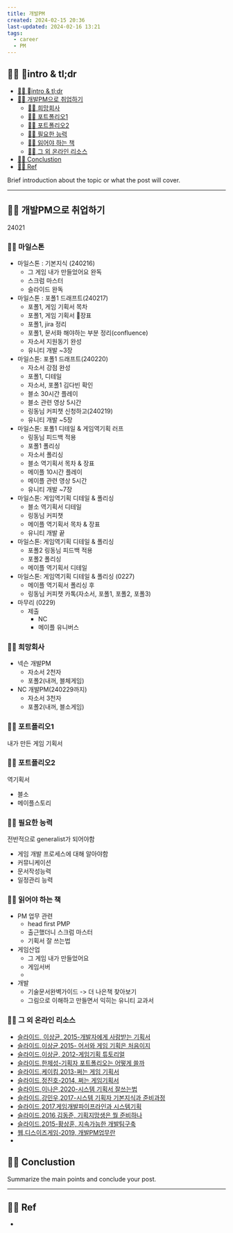 ```yaml
---
title: 개발PM
created: 2024-02-15 20:36
last-updated: 2024-02-16 13:21
tags:
  - career
  - PM
---
```




## 👯‍♂️ intro & tl;dr

- [👯‍♂️ intro & tl;dr](#%F0%9F%91%AF%E2%80%8D%E2%99%82%EF%B8%8F%20%08intro%20&%20tl;dr)
- [👯‍♂️ 개발PM으로 취업하기](#%F0%9F%91%AF%E2%80%8D%E2%99%82%EF%B8%8F%20%EA%B0%9C%EB%B0%9CPM%EC%9C%BC%EB%A1%9C%20%EC%B7%A8%EC%97%85%ED%95%98%EA%B8%B0)
	- [👯‍♂️ 희망회사](#%F0%9F%91%AF%E2%80%8D%E2%99%82%EF%B8%8F%20%ED%9D%AC%EB%A7%9D%ED%9A%8C%EC%82%AC)
	- [👯‍♂️ 포트폴리오1](#%F0%9F%91%AF%E2%80%8D%E2%99%82%EF%B8%8F%20%ED%8F%AC%ED%8A%B8%ED%8F%B4%EB%A6%AC%EC%98%A41)
	- [👯‍♂️ 포트폴리오2](#%F0%9F%91%AF%E2%80%8D%E2%99%82%EF%B8%8F%20%ED%8F%AC%ED%8A%B8%ED%8F%B4%EB%A6%AC%EC%98%A42)
	- [👯‍♂️ 필요한 능력](#%F0%9F%91%AF%E2%80%8D%E2%99%82%EF%B8%8F%20%ED%95%84%EC%9A%94%ED%95%9C%20%EB%8A%A5%EB%A0%A5)
	- [👯‍♂️ 읽어야 하는 책](#%F0%9F%91%AF%E2%80%8D%E2%99%82%EF%B8%8F%20%EC%9D%BD%EC%96%B4%EC%95%BC%20%ED%95%98%EB%8A%94%20%EC%B1%85)
	- [👯‍♂️ 그 외 온라인 리소스](#%F0%9F%91%AF%E2%80%8D%E2%99%82%EF%B8%8F%20%EA%B7%B8%20%EC%99%B8%20%EC%98%A8%EB%9D%BC%EC%9D%B8%20%EB%A6%AC%EC%86%8C%EC%8A%A4)
- [👯‍♂️ Conclustion](#%F0%9F%91%AF%E2%80%8D%E2%99%82%EF%B8%8F%20Conclustion)
- [👯‍♂️ Ref](#%F0%9F%91%AF%E2%80%8D%E2%99%82%EF%B8%8F%20Ref)


Brief introduction about the topic or what the post will cover.

--- 


## 👯‍♂️ 개발PM으로 취업하기


24021


### 👯‍♂️ 마일스톤

- 마일스톤 : 기본지식 (240216)
	- 그 게임 내가 만들었어요 완독
	- 스크럼 마스터 
	- 슬라이드 완독
- 마일스톤 : 포폴1 드래프트(240217) 
	- 포폴1, 게임 기획서 목차 
	- 포폴1, 게임 기획서 장표 
	- 포폴1, jira 정리
	- 포폴1, 문서화 해야하는 부분 정리(confluence)
	- 자소서 지원동기 완성
	- 유니티 개발 ~3장 
- 마일스톤: 포폴1 드래프트(240220)
	- 자소서 강점 완성 
	- 포폴1, 디테일
	- 자소서, 포폴1 김다빈 확인
	- 블소 30시간 플레이
	- 블소 관련 영상 5시간
	- 링동님 커피챗 신청하고(240219)
	- 유니티 개발 ~5장
- 마일스톤: 포폴1 디테일 & 게임역기획 러프
	- 링동님 피드백 적용
	- 포폴1 폴리싱  
	- 자소서 폴리싱
	- 블소 역기획서 목차 & 장표
	- 메이플 10시간  플레이
	- 메이플 관련 영상 5시간
	- 유니티 개발 ~7장
- 마일스톤: 게임역기획 디테일 & 폴리싱
	- 블소 역기획서 디테일
	- 링동님 커피챗
	- 메이플 역기획서 목차 & 장표
	- 유니티 개발 끝
- 마일스톤: 게임역기획 디테일 & 폴리싱
	- 포폴2 링동님 피드백 적용
	- 포폴2 폴리싱
	- 메이플 역기획서 디테일
- 마일스톤: 게임역기획 디테일 & 폴리싱 (0227)
	- 메이플 역기획서 폴리싱 후
	- 링동님 커피챗 카톡(자소서, 포폴1, 포폴2, 포폴3)
- 마무리 (0229)
	- 제출
		- NC
		- 메이플 유니버스
### 👯‍♂️ 희망회사

- 넥슨 개발PM
	- 자소서 2천자
	- 포폴2(내꺼, 블체게임)
- NC 개발PM(240229까지)
	- 자소서 3천자 
	- 포폴2(내꺼, 블소게임)

### 👯‍♂️ 포트폴리오1

내가 만든 게임 기획서

### 👯‍♂️ 포트폴리오2

역기획서
- 블소
- 메이플스토리 

### 👯‍♂️ 필요한 능력

전반적으로 generalist가 되어야함

- 게임 개발 프로세스에 대해 알아야함
- 커뮤니케이션
- 문서작성능력
- 일정관리 능력

### 👯‍♂️ 읽어야 하는 책

- PM 업무 관련
	- head first PMP
	- 출근했더니 스크럼 마스터
	- 기획서 잘 쓰는법 
- 게임산업
	- 그 게임 내가 만들었어요
	- 게임서버
	- 
- 개발
	- 기술문서완벽가이드 -> 더 나은책 찾아보기
	- 그림으로 이해하고 만들면서 익히는 유니티 교과서

### 👯‍♂️ 그 외 온라인 리소스

-  [슬라이드, 이상균, 2015-개발자에게 사랑받는 기획서](https://www.slideshare.net/iyooha/20101002-53482961)
-  [슬라이드,이상균,2015- 어서와 게임 기획은 처음이지](https://www.slideshare.net/iyooha/ss-39476185)
-  [슬라이드,이상균, 2012-게임기획 튜토리얼](https://www.slideshare.net/iyooha/2012-14158316)
-  [슬라이드,한제성-기획자 포트폴리오는 어떻게 쓸까](https://www.slideshare.net/HanJeSung/ss-54514435)
-  [슬라이드,케이킴,2013-쩌는 게임 기획서](https://www.slideshare.net/istoriae/how-to-write-great-design-documents-from-gdc2008-korean)
- [슬라이드,정진호-2014, 쩌는 게임기획서 ](https://www.slideshare.net/phploveme/ss-30557563)
-  [슬라이드,이나은,2020-시스템 기획서 잘쓰는법](https://www.slideshare.net/Ruahruha/ndc-19)
-   [슬라이드,강민우,2017-시스템 기획자 기본지식과 준비과정](https://www.slideshare.net/ssuser052dd11/igc-2017-79438488)
-  [슬라이드,2017,게임개발파이프라인과 시스템기획](https://www.slideshare.net/ChangHyunWon/ss-105403948)
-  [슬라이드,2016 김동준, 기획지망생은 뭘 준비하나](https://www.slideshare.net/ssuser052dd11/igc-2016-66910672)
-  [슬라이드,2015-황상훈, 지속가능한 개발팀구축](https://www.slideshare.net/ssuser052dd11/ss-53532736)
- [웹,디스이즈게임-2019, 개발PM업무란](https://www.thisisgame.com/webzine/gameevent/nboard/227/?n=93530)
- 


## 👯‍♂️ Conclustion

Summarize the main points and conclude your post.

--- 

## 👯‍♂️ Ref

- [^1]:  작성자. "제목," 사이트명, 발행날짜, [URL](www.naver.com)


